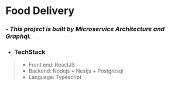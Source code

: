 # Food Delivery

### - _This project is built by Microservice Architecture and Graphql._

-   ### TechStack

> -   Front end: ReactJS
> -   Backend: Nodejs + Nestjs + Postgresql
> -   Language: Typescript
